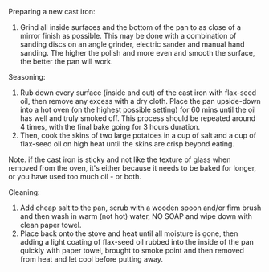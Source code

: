 Preparing a new cast iron:

1. Grind all inside surfaces and the bottom of the pan to as close of a mirror finish as possible. This may be done with a combination of sanding discs on an angle grinder, electric sander and manual hand sanding. The higher the polish and more even and smooth the surface, the better the pan will work.


Seasoning:

1. Rub down every surface (inside and out) of the cast iron with flax-seed oil, then remove any excess with a dry cloth. Place the pan upside-down into a hot oven (on the highest possible setting) for 60 mins until the oil has well and truly smoked off. This process should be repeated around 4 times, with the final bake going for 3 hours duration.
1. Then, cook the skins of two large potatoes in a cup of salt and a cup of flax-seed oil on high heat until the skins are crisp beyond eating.

Note. if the cast iron is sticky and not like the texture of glass when removed from the oven, it's either because it needs to be baked for longer, or you have used too much oil - or both.


Cleaning:

1. Add cheap salt to the pan, scrub with a wooden spoon and/or firm brush and then wash in warm (not hot) water, NO SOAP and wipe down with clean paper towel.
1. Place back onto the stove and heat until all moisture is gone, then adding a light coating of flax-seed oil rubbed into the inside of the pan quickly with paper towel, brought to smoke point and then removed from heat and let cool before putting away.
